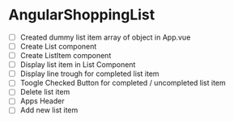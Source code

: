 # AngularShoppingList

* [ ] Created dummy list item array of object in App.vue
* [ ] Create List component
* [ ] Create ListItem component
* [ ] Display list item in List Component
* [ ] Display line trough for completed list item
* [ ] Toogle Checked Button for completed / uncompleted list item
* [ ] Delete list item
* [ ] Apps Header
* [ ] Add new list item
